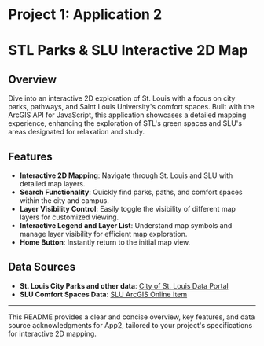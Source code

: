# Project 1: Application 2

# STL Parks & SLU Interactive 2D Map

## Overview
Dive into an interactive 2D exploration of St. Louis with a focus on city parks, pathways, and Saint Louis University's comfort spaces. Built with the ArcGIS API for JavaScript, this application showcases a detailed mapping experience, enhancing the exploration of STL's green spaces and SLU's areas designated for relaxation and study.

## Features
- **Interactive 2D Mapping**: Navigate through St. Louis and SLU with detailed map layers.
- **Search Functionality**: Quickly find parks, paths, and comfort spaces within the city and campus.
- **Layer Visibility Control**: Easily toggle the visibility of different map layers for customized viewing.
- **Interactive Legend and Layer List**: Understand map symbols and manage layer visibility for efficient map exploration.
- **Home Button**: Instantly return to the initial map view.

## Data Sources
- **St. Louis City Parks and other data**: [City of St. Louis Data Portal](https://www.stlouis-mo.gov/data/index.cfm)
- **SLU Comfort Spaces Data**: [SLU ArcGIS Online Item](https://slustl.maps.arcgis.com/home/item.html?id=5849f7c025ae4cbe9b3aae0e693ba0cc)

---

This README provides a clear and concise overview, key features, and data source acknowledgments for App2, tailored to your project's specifications for interactive 2D mapping.
